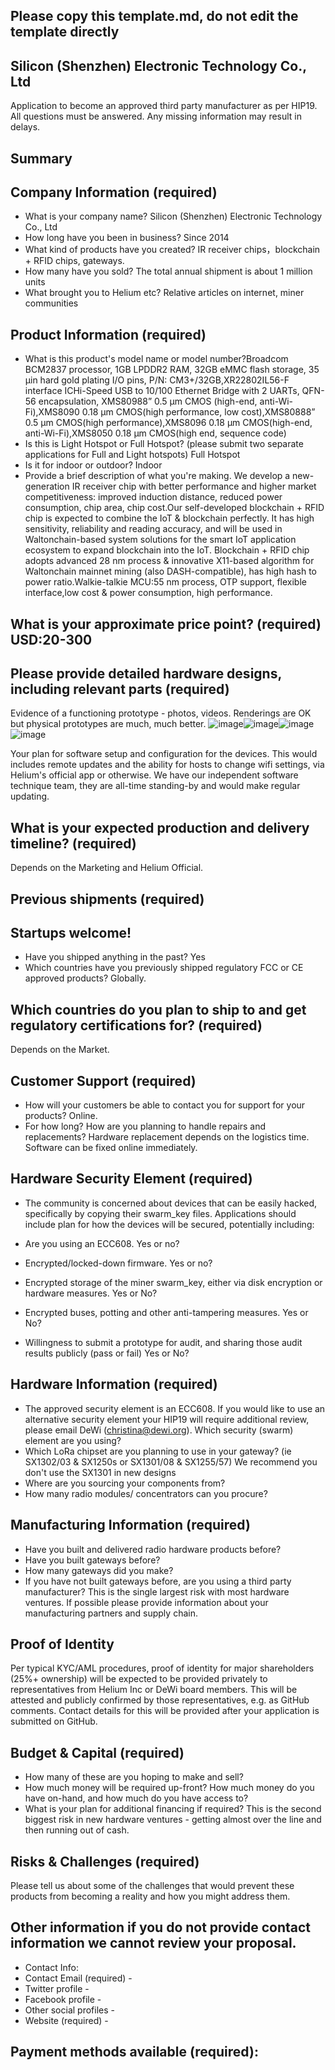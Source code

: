 ## Please copy this template.md, do not edit the template directly
## Silicon (Shenzhen) Electronic Technology Co., Ltd

Application to become an approved third party manufacturer as per HIP19. All questions must be answered. Any missing information may result in delays.
## Summary

## Company Information (required)
* What is your company name? Silicon (Shenzhen) Electronic Technology Co., Ltd
* How long have you been in business? Since 2014
* What kind of products have you created? IR receiver chips，blockchain + RFID chips, gateways.
* How many have you sold?  The total annual shipment is about 1 million units
* What brought you to Helium etc? Relative articles on internet, miner communities

## Product Information (required)
* What is this product's model name or model number?Broadcom BCM2837 processor, 1GB LPDDR2 RAM, 32GB eMMC flash storage, 35 µin hard gold plating I/O pins, P/N: CM3+/32GB,XR22802IL56-F interface ICHi-Speed USB to 10/100 Ethernet Bridge with 2 UARTs, QFN-56 encapsulation, XMS80988” 0.5 µm CMOS (high-end, anti-Wi-Fi),XMS8090 0.18 µm CMOS(high performance, low cost),XMS80888” 0.5 µm CMOS(high performance),XMS8096 0.18 µm CMOS(high-end, anti-Wi-Fi),XMS8050 0.18 µm CMOS(high end, sequence code)
* Is this is Light Hotspot or Full Hotspot? (please submit two separate applications for Full and Light hotspots) Full Hotspot
* Is it for indoor or outdoor? Indoor
* Provide a brief description of what you're making. We develop a new-generation IR receiver chip with better performance and higher market competitiveness: improved induction distance, reduced power consumption, chip area, chip cost.Our self-developed  blockchain + RFID chip is expected to combine the IoT & blockchain perfectly. It has high sensitivity, reliability and reading accuracy, and will be used in Waltonchain-based system solutions for the smart IoT application ecosystem to expand blockchain into the IoT. Blockchain + RFID chip adopts advanced 28 nm process & innovative X11-based algorithm for Waltonchain mainnet mining (also DASH-compatible), has high hash to power ratio.Walkie-talkie MCU:55 nm process, OTP support, flexible interface,low cost & power consumption, high performance.

## What is your approximate price point? (required) USD:20-300

## Please provide detailed hardware designs, including relevant parts (required)
Evidence of a functioning prototype - photos, videos. Renderings are OK but physical prototypes are much, much better. 
![image](https://user-images.githubusercontent.com/96562800/147326313-7ea06668-c3df-448b-bdd3-2c9aa017d825.png)![image](https://user-images.githubusercontent.com/96562800/147326316-f7de5706-80ff-4973-b3f3-2c375a6441c7.png)![image](https://user-images.githubusercontent.com/96562800/147326315-8db1a08f-5e75-4048-b2f4-9cb25b577d04.png)![image](https://user-images.githubusercontent.com/96562800/147326314-c743b4d1-d6e1-4c6c-abe7-db87f7759a8b.png)

Your plan for software setup and configuration for the devices. 
This would includes remote updates and the ability for hosts to change wifi settings, via Helium's official app or otherwise. 
We have our independent software technique team, they are all-time standing-by and would make regular updating. 

## What is your expected production and delivery timeline? (required)
Depends on the Marketing and Helium Official. 

## Previous shipments (required)

## Startups welcome! 
* Have you shipped anything in the past? Yes
* Which countries have you previously shipped regulatory FCC or CE approved products? 
Globally.

## Which countries do you plan to ship to and get regulatory certifications for? (required)
Depends on the Market.

## Customer Support (required)
* How will your customers be able to contact you for support for your products? Online. 
* For how long? How are you planning to handle repairs and replacements? 
Hardware replacement depends on the logistics time. Software can be fixed online immediately. 

## Hardware Security Element (required)
* The community is concerned about devices that can be easily hacked, specifically by copying their swarm_key files. Applications should include plan for how the devices will be secured, potentially including:

* Are you using an ECC608. Yes or no?
* Encrypted/locked-down firmware. Yes or no? 
* Encrypted storage of the miner swarm_key, either via disk encryption or hardware measures. Yes or No?
* Encrypted buses, potting and other anti-tampering measures. Yes or No?
* Willingness to submit a prototype for audit, and sharing those audit results publicly (pass or fail) Yes or No?

## Hardware Information (required)
* The approved security element is an ECC608. If you would like to use an alternative security element your HIP19 will require additional review, please email DeWi (christina@dewi.org). Which security (swarm) element are you using? 
* Which LoRa chipset are you planning to use in your gateway? (ie SX1302/03 & SX1250s or SX1301/08 & SX1255/57) 
We recommend you don't use the SX1301 in new designs 
* Where are you sourcing your components from? 
* How many radio modules/ concentrators can you procure? 

## Manufacturing Information (required)
* Have you built and delivered radio hardware products before?
* Have you built gateways before? 
* How many gateways did you make? 
* If you have not built gateways before, are you using a third party manufacturer? This is the single largest risk with most hardware ventures. If possible please provide information about your manufacturing partners and supply chain.

## Proof of Identity
Per typical KYC/AML procedures, proof of identity for major shareholders (25%+ ownership) will be expected to be provided privately to representatives from Helium Inc or DeWi board members. This will be attested and publicly confirmed by those representatives, e.g. as GitHub comments.
Contact details for this will be provided after your application is submitted on GitHub. 

## Budget & Capital (required)
* How many of these are you hoping to make and sell? 
* How much money will be required up-front? How much money do you have on-hand, and how much do you have access to? 
* What is your plan for additional financing if required? This is the second biggest risk in new hardware ventures - getting almost over the line and then running out of cash. 

## Risks & Challenges (required)
Please tell us about some of the challenges that would prevent these products from becoming a reality and how you might address them.

## Other information if you do not provide contact information we cannot review your proposal.
* Contact Info: 
* Contact Email (required) -
* Twitter profile -
* Facebook profile -
* Other social profiles -
* Website (required) -

## Payment methods available (required):

